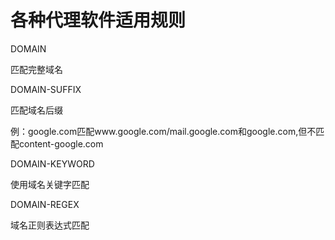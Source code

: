 # 各种代理软件适用规则
DOMAIN

匹配完整域名

DOMAIN-SUFFIX

匹配域名后缀

例：google.com匹配www.google.com/mail.google.com和google.com,但不匹配content-google.com

DOMAIN-KEYWORD

使用域名关键字匹配

DOMAIN-REGEX

域名正则表达式匹配
